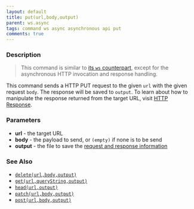 ```yaml
---
layout: default
title: put(url,body,output)
parent: ws.async
tags: command ws async asynchronous api put
comments: true
---
```



### Description
> This command is similar to [its `ws` counterpart](../ws/put(url,body,var)), except for the asynchronous HTTP 
invocation and response handling.

This command sends a HTTP PUT request to the given `url` with the given request `body`. The response will be saved to 
`output`. To learn about how to manipulate the response returned from the target URL, visit 
[HTTP Response](index#http-response).


### Parameters
- **url** \- the target URL
- **body** \- the payload to send, or `(empty)` if none is to be send
- **output** \- the file to save the [request and response information](index.html#http-response)


### See Also
- [`delete(url,body,output)`](delete(url,body,output))
- [`get(url,queryString,output)`](get(url,queryString,output))
- [`head(url,output)`](head(url,output))
- [`patch(url,body,output)`](patch(url,body,output))
- [`post(url,body,output)`](post(url,body,output))
